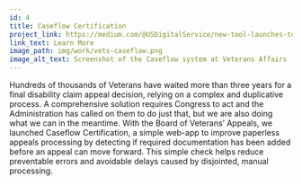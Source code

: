 ```yaml
---
id: 4
title: Caseflow Certification
project_link: https://medium.com/@USDigitalService/new-tool-launches-to-improve-the-benefits-claim-appeals-process-at-the-va-59c2557a4a1c#.7cp6wmd0t
link_text: Learn More
image_path: img/work/vets-caseflow.png
image_alt_text: Screenshot of the Caseflow system at Veterans Affairs
---
```


Hundreds of thousands of Veterans have waited more than three years for a final disability claim appeal decision, relying on a complex and duplicative process. A comprehensive solution requires Congress to act and the Administration has called on them to do just that, but we are also doing what we can in the meantime. With the Board of Veterans&#8217; Appeals, we launched Caseflow Certification, a simple web-app to improve paperless appeals processing by detecting if required documentation has been added before an appeal can move forward. This simple check helps reduce preventable errors and avoidable delays caused by disjointed, manual processing.